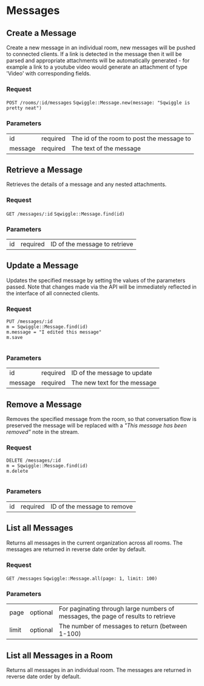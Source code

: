 # Messages

## Create a Message

Create a new message in an individual room, new messages will be pushed to connected clients. If a link is detected in the message then it will be parsed and appropriate attachments will be automatically generated - for example a link to a youtube video would generate an attachment of type 'Video' with corresponding fields.

### Request
<div class="request">
    <code class="http" title="HTTP">POST /rooms/:id/messages</code>
    <code class="ruby" title="Ruby">Sqwiggle::Message.new(message: "Sqwiggle is pretty neat")</code>
</div>

### Parameters
<table>
    <tr>
        <td>id</td>
        <td>required</td>
        <td>The id of the room to post the message to</td>
    </tr>
    <tr>
        <td>message</td>
        <td>required</td>
        <td>The text of the message</td>
    </tr>
</table>


## Retrieve a Message

Retrieves the details of a message and any nested attachments.

### Request
<div class="request">
    <code class="http" title="HTTP">GET /messages/:id</code>
    <code class="ruby" title="Ruby">Sqwiggle::Message.find(id)</code>
</div>

### Parameters
<table>
    <tr>
        <td>id</td>
        <td>required</td>
        <td>ID of the message to retrieve</td>
    </tr>
</table>


## Update a Message

Updates the specified message by setting the values of the parameters passed. Note that changes made via the API will be immediately reflected in the interface of all connected clients.

### Request
<div class="request">
    <code class="http" title="HTTP">PUT /messages/:id</code>
    <code class="ruby" title="Ruby">
m = Sqwiggle::Message.find(id)
m.message = "I edited this message"
m.save
    </code>
</div>

### Parameters
<table>
    <tr>
        <td>id</td>
        <td>required</td>
        <td>ID of the message to update</td>
    </tr>
    <tr>
        <td>message</td>
        <td>required</td>
        <td>The new text for the message</td>
    </tr>
</table>


## Remove a Message

Removes the specified message from the room, so that conversation flow is preserved the message will be replaced with a _"This message has been removed"_ note in the stream.

### Request
<div class="request">
    <code class="http" title="HTTP">DELETE /messages/:id</code>
    <code class="ruby" title="Ruby">
m = Sqwiggle::Message.find(id)
m.delete
    </code>
</div>

### Parameters
<table>
    <tr>
        <td>id</td>
        <td>required</td>
        <td>ID of the message to remove</td>
    </tr>
</table>


## List all Messages

Returns all messages in the current organization across all rooms. The messages are returned in reverse date order 
by default.

### Request
<div class="request">
    <code class="http" title="HTTP">GET /messages</code>
    <code class="ruby" title="Ruby">Sqwiggle::Message.all(page: 1, limit: 100)</code>
</div>


### Parameters
<table>
    <tr>
        <td>page</td>
        <td>optional</td>
        <td>For paginating through large numbers of messages, the page of results to retrieve</td>
    </tr>
    <tr>
        <td>limit</td>
        <td>optional</td>
        <td>The number of messages to return (between 1-100)</td>
    </tr>
</table>

## List all Messages in a Room

Returns all messages in an individual room. The messages are returned in reverse date order by default.
